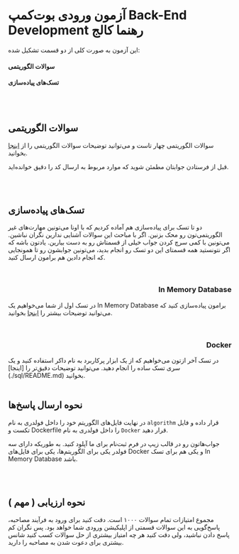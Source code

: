 # آزمون ورودی بوت‌کمپ Back-End Development رهنما کالج

این آزمون به صورت کلی از دو قسمت تشکیل شده:

#### سوالات الگوریتمی

#### تسک‌های پیاده‌سازی

</br></br>

## سوالات الگوریتمی

سوالات الگوریتمی چهار تاست و می‌توانید توضیحات سوالات الگوریتمی را از [اینجا](../algorithm/README.md) بخوانید.

قبل از فرستادن جوابتان مطمئن شوید که موارد مربوط به ارسال کد را دقیق خوانده‌اید.

</br></br>

## تسک‌های پیاده‌سازی

دو تا تسک برای پیاده‌سازی هم آماده کردیم که با اونا می‌تونین مهارت‌های غیر الگوریتمی‌تون رو محک بزنین. اگر با مباحث این سوالات آشنایی ندارین نگران نباشین. می‌تونین با کمی سرچ کردن جواب خیلی از قسمتاش رو به دست بیارین. یادتون باشه که اگر نتونستید همه قسمتای این دو تسک رو انجام بدید، می‌تونین جوابشون رو تا همونجایی که انجام دادین هم برامون ارسال کنید.

</br>

<div dir="rtl">
<h3>In Memory Database</h3>
</div>

در تسک اول از شما می‌خواهیم یک In Memory Database برامون پیاده‌سازی کنید که می‌توانید توضیحات بیشتر را [اینجا](./in-memory-db/README.md) بخوانید.

</br>

<div dir="rtl">
<h3>Docker</h3>
</div>
در تسک آخر ازتون می‌خواهیم که از یک ابزار پرکاربرد به نام داکر استفاده کنید و یک سری تسک ساده را انجام دهید. می‌توانید توضیحات دقیق‌تر را [اینجا](./sql/README.md) بخوانید.
</br></br>

## نحوه ارسال پاسخ‌ها

در نهایت فایل‌های الگوریتم خود را داخل فولدری به نام `algorithm` قرار داده و
فایل تکست و Dockerfile را داخل فولدری به نام `Docker` قرار دهید.

جواب‌هاتون رو در قالب زیپ در فرم ثبت‌نام برای ما آپلود کنید. به طوریکه دارای سه فولدر یکی برای الگوریتم‌ها، یکی برای فایل‌های Docker و یکی هم برای تسک In Memory Database باشد.

</br></br>

## نحوه ارزیابی ( مهم )

مجموع امتیازات تمام سوالات ۱۰۰۰ است. دقت کنید برای ورود به فرآیند مصاحبه، پاسخ‌گویی به این سوالات قسمتی از اپلیکیشن ورودی شما خواهد بود. پس نگران کم پاسخ دادن نباشید، ولی دقت کنید هر چه امتیاز بیشتری از حل سوالات کسب کنید شانس بیشتری برای دعوت شدن به مصاحبه را دارید.
